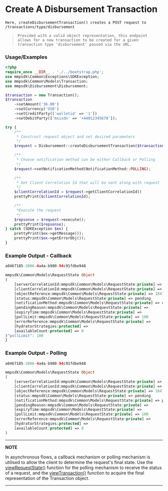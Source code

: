 # Create A Disbursement Transaction

`Here, createDisbursementTransaction() creates a POST request to /transactions/type/disbursement`

> `Provided with a valid object representation, this endpoint allows for a new transaction to be created for a given transaction type 'disbursement' passed via the URL.`

### Usage/Examples

```php
<?php
require_once __DIR__ . './../bootstrap.php';
use mmpsdk\Common\Exceptions\SDKException;
use mmpsdk\Common\Models\Transaction;
use mmpsdk\Disbursement\Disbursement;

$transaction = new Transaction();
$transaction
    ->setAmount('36.00')
    ->setCurrency('USD')
    ->setCreditParty(['walletid' => '1'])
    ->setDebitParty(['msisdn' => '+44012345678']);

try {
    /**
     * Construct request object and set desired parameters
     */
    $request = Disbursement::createDisbursementTransaction($transaction);

    /**
     * Choose notification method can be either Callback or Polling
     */
    $request->setNotificationMethod(NotificationMethod::POLLING);

    /**
     * Get Client Correlation Id that will be sent along with request
     */
    $clientCorrelationId = $request->getClientCorrelationId()
    prettyPrint($clientCorrelationId);

    /**
     *Execute the request
     */
    $repsonse = $request->execute();
    prettyPrint($repsonse);
} catch (SDKException $ex) {
    prettyPrint($ex->getMessage());
    prettyPrint($ex->getErrorObj());
}
```

### Example Output - Callback

```php
a0467185-3006-4a4a-b980-94c91fdbe948

mmpsdk\Common\Models\RequestState Object
(
    [serverCorrelationId:mmpsdk\Common\Models\RequestState:private] => dfd94165-0c06-45c1-a870-720ba7579dc5
    [clientCorrelationId:mmpsdk\Common\Models\RequestState:private] => a0467185-3006-4a4a-b980-94c91fdbe948
    [objectReference:mmpsdk\Common\Models\RequestState:private] => 18479
    [status:mmpsdk\Common\Models\RequestState:private] => pending
    [notificationMethod:mmpsdk\Common\Models\RequestState:private] => callback
    [pendingReason:mmpsdk\Common\Models\RequestState:private] =>
    [expiryTime:mmpsdk\Common\Models\RequestState:private] =>
    [pollLimit:mmpsdk\Common\Models\RequestState:private] => 100
    [errorReference:mmpsdk\Common\Models\RequestState:private] =>
    [hydratorStrategies:protected] =>
    [availableCount:protected] => 0
)"pollLimit": 100
}
```

### Example Output - Polling

```php
a0467185-3006-4a4a-b980-94c91fdbe948

mmpsdk\Common\Models\RequestState Object
(
    [serverCorrelationId:mmpsdk\Common\Models\RequestState:private] => dfd94165-0c06-45c1-a870-720ba7579dc5
    [clientCorrelationId:mmpsdk\Common\Models\RequestState:private] => a0467185-3006-4a4a-b980-94c91fdbe948
    [objectReference:mmpsdk\Common\Models\RequestState:private] => 18479
    [status:mmpsdk\Common\Models\RequestState:private] => pending
    [notificationMethod:mmpsdk\Common\Models\RequestState:private] => polling
    [pendingReason:mmpsdk\Common\Models\RequestState:private] =>
    [expiryTime:mmpsdk\Common\Models\RequestState:private] =>
    [pollLimit:mmpsdk\Common\Models\RequestState:private] => 100
    [errorReference:mmpsdk\Common\Models\RequestState:private] =>
    [hydratorStrategies:protected] =>
    [availableCount:protected] => 0
)
```

---

**NOTE**

In asynchronous flows, a callback mechanism or polling mechanism is utilised to allow the client to determine the request's final state. Use the [viewRequestState()](viewRequestState.Readme.md) function for the polling mechanism to receive the status of a request, and the [viewTransaction()](viewTransaction.Readme.md) function to acquire the final representation of the Transaction object.

---
